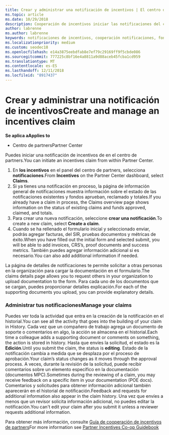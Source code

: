 ```yaml
---
title: Crear y administrar una notificación de incentivos | El centro de partners
ms.topic: article
ms.date: 10/29/2018
description: Cooperación de incentivos iniciar las notificaciones del centro de partners. Puedes ver toda la actividad que entra en la creación de la notificación en el historial.
author: labrenne
ms.author: labrenne
keywords: notificaciones de incentivos, cooperación notificaciones, fondos de cooperación
ms.localizationpriority: medium
ms.custom: seodec18
ms.openlocfilehash: e14a3875eebdfab8e7ef79c29169ff9f5cbde086
ms.sourcegitcommit: 777225c8bf16e4a8811a9d88aceb45fcba1cd959
ms.translationtype: MT
ms.contentlocale: es-ES
ms.lasthandoff: 12/11/2018
ms.locfileid: "8917437"
---
```

# <a name="create-and-manage-an-incentives-claim"></a><span data-ttu-id="7cc0e-105">Crear y administrar una notificación de incentivos</span><span class="sxs-lookup"><span data-stu-id="7cc0e-105">Create and manage an incentives claim</span></span>

**<span data-ttu-id="7cc0e-106">Se aplica a</span><span class="sxs-lookup"><span data-stu-id="7cc0e-106">Applies to</span></span>**
- <span data-ttu-id="7cc0e-107">Centro de partners</span><span class="sxs-lookup"><span data-stu-id="7cc0e-107">Partner Center</span></span>

<span data-ttu-id="7cc0e-108">Puedes iniciar una notificación de incentivos de en el centro de partners.</span><span class="sxs-lookup"><span data-stu-id="7cc0e-108">You can initiate an incentives claim from within Partner Center.</span></span> 

1. <span data-ttu-id="7cc0e-109">En **los incentivos** en el panel del centro de partners, selecciona **notificaciones**.</span><span class="sxs-lookup"><span data-stu-id="7cc0e-109">From **Incentives** on the Partner Center dashboard, select **Claims**.</span></span>
2.  <span data-ttu-id="7cc0e-110">Si ya tienes una notificación en proceso, la página de información general de notificaciones muestra información sobre el estado de las notificaciones existentes y fondos aprueban, reclamado y totales.</span><span class="sxs-lookup"><span data-stu-id="7cc0e-110">If you already have a claim in process, the Claims overview page shows information on the status of existing claims and funds approved, claimed, and totals.</span></span>
3.  <span data-ttu-id="7cc0e-111">Para crear una nueva notificación, seleccione **crear una notificación**.</span><span class="sxs-lookup"><span data-stu-id="7cc0e-111">To create a new claim, select **Create a claim**.</span></span>
4.  <span data-ttu-id="7cc0e-112">Cuando se ha rellenado el formulario inicial y seleccionado enviar, podrás agregar facturas, del SIR, pruebas documentos y métricas de éxito.</span><span class="sxs-lookup"><span data-stu-id="7cc0e-112">When you have filled out the initial form and selected submit, you will be able to add invoices, CRS’s, proof documents and success metrics.</span></span> <span data-ttu-id="7cc0e-113">También puedes agregar información adicional si es necesario.</span><span class="sxs-lookup"><span data-stu-id="7cc0e-113">You can also add additional information if needed.</span></span>

<span data-ttu-id="7cc0e-114">La página de detalles de notificaciones te permite solicitar a otras personas en la organización para cargar la documentación en el formulario.</span><span class="sxs-lookup"><span data-stu-id="7cc0e-114">The claims details page allows you to request others in your organization to upload documentation to the form.</span></span> <span data-ttu-id="7cc0e-115">Para cada uno de los documentos que se cargan, puedes proporcionar detalles explicación.</span><span class="sxs-lookup"><span data-stu-id="7cc0e-115">For each of the supporting documents you upload, you can provide explanatory details.</span></span> 

### <a name="manage-your-claims"></a><span data-ttu-id="7cc0e-116">Administrar tus notificaciones</span><span class="sxs-lookup"><span data-stu-id="7cc0e-116">Manage your claims</span></span>

<span data-ttu-id="7cc0e-117">Puedes ver toda la actividad que entra en la creación de la notificación en el historial.</span><span class="sxs-lookup"><span data-stu-id="7cc0e-117">You can see all the activity that goes into the building of your claim in History.</span></span> <span data-ttu-id="7cc0e-118">Cada vez que un compañero de trabajo agrega un documento de soporte o comentarios en algo, la acción se almacena en el historial.</span><span class="sxs-lookup"><span data-stu-id="7cc0e-118">Each time a colleague adds a supporting document or comments on something, the action is stored in history.</span></span> <span data-ttu-id="7cc0e-119">Hasta que envíes la solicitud, el estado es la **Edición**.</span><span class="sxs-lookup"><span data-stu-id="7cc0e-119">Until you submit the claim, the status is **editing**.</span></span> <span data-ttu-id="7cc0e-120">Estado de la notificación cambia a medida que se desplaza por el proceso de aprobación.</span><span class="sxs-lookup"><span data-stu-id="7cc0e-120">Your claim’s status changes as it moves through the approval process.</span></span> <span data-ttu-id="7cc0e-121">A veces, durante la revisión de la solicitud, puede recibir comentarios sobre un elemento específico en la documentación (documentos MPC).</span><span class="sxs-lookup"><span data-stu-id="7cc0e-121">Sometimes during the reviewing of a claim, you may receive feedback on a specific item in your documentation (POE docs).</span></span> <span data-ttu-id="7cc0e-122">Comentarios y solicitudes para obtener información adicional también aparecerán en el historial de notificación.</span><span class="sxs-lookup"><span data-stu-id="7cc0e-122">Feedback and requests for additional information also appear in the claim history.</span></span> <span data-ttu-id="7cc0e-123">Una vez que envíes a menos que un revisor solicita información adicional, no puedes editar la notificación.</span><span class="sxs-lookup"><span data-stu-id="7cc0e-123">You can't edit your claim after you submit it unless a reviewer requests additional information.</span></span>

<span data-ttu-id="7cc0e-124">Para obtener más información, consulte [Guía de cooperación de incentivos de partners](https://assets.microsoft.com/coop-guidebook.pdf)</span><span class="sxs-lookup"><span data-stu-id="7cc0e-124">For more information see [Partner Incentives Co-op Guidebook](https://assets.microsoft.com/coop-guidebook.pdf)</span></span>
